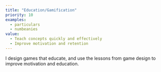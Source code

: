 ```yaml
---
title: "Education/Gamification"
priority: 10
examples:
  - particulars
  - numbeanies
value:
  - Teach concepts quickly and effectively
  - Improve motivation and retention
---
```

I design games that educate, and use the lessons from game design to improve motivation and education.
